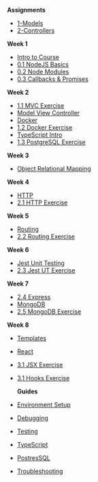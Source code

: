**Assignments**

- [1-Models](Assignments/1-models.md)
- [2-Controllers](Assignments/2-controllers.md)

**Week 1**

- [Intro to Course](Notes/Week1/01_intro_to_course)
- [0.1 NodeJS Basics](Notes/Week1/01-node-basics.md)
- [0.2 Node Modules](Notes/Week1/02-node-modules.md)
- [0.3 Callbacks & Promises](Notes/Week1/03-callbacks-promises.md)

**Week 2**

- [1.1 MVC Exercise](Notes/Week2/11-mvc.md)
- [Model View Controller](Notes/Week2/mvc.md)
- [Docker](Notes/Week2/docker.md)
- [1.2 Docker Exercise](Notes/Week2/12-docker.md)
- [TypeScript Intro](Notes/Week2/14-typescript.md)
- [1.3 PostgreSQL Exercise](Notes/Week2/13-postgresql.md)

**Week 3**

- [Object Relational Mapping](Notes/Week3/orm.md)

**Week 4**

- [HTTP](Notes/Week4/http.md)
- [2.1 HTTP Exercise](Notes/Week4/21-http.md)

**Week 5**

- [Routing](Notes/Week5/routing.md)
- [2.2 Routing Exercise](Notes/Week5/22-routing.md)

**Week 6**

- [Jest Unit Testing](Notes/Week6/jesttesting.md)
- [2.3 Jest UT Exercise](Notes/Week6/23testing.md)

**Week 7**

- [2.4 Express](Notes/Week7/24-express.md)
- [MongoDB](Notes/Week7/mongodb.md)
- [2.5 MongoDB Exercise](Notes/Week7/25-mongodb.md)

**Week 8**

- [Templates](Notes/Week8/templates.md)
- [React](Notes/Week8/intro-react.md)
- [3.1 JSX Exercise](Notes/Week8/31-jsx.md)
- [3.1 Hooks Exercise](Notes/Week8/32-jsx.md)

  **Guides**

- [Environment Setup](Guides/environment-setup.md)
- [Debugging](Guides/debugging.md)
- [Testing](Guides/testing.md)
- [TypeScript](Guides/typescript.md)
- [PostresSQL](Guides/database.md)
- [Troubleshooting](Guides/troubleshooting.md)
